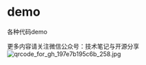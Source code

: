 # demo
各种代码demo

更多内容请关注微信公众号：技术笔记与开源分享
![qrcode_for_gh_197e7b195c6b_258.jpg](https://upload-images.jianshu.io/upload_images/5149787-273003680a45a575.jpg?imageMogr2/auto-orient/strip%7CimageView2/2/w/1240)
